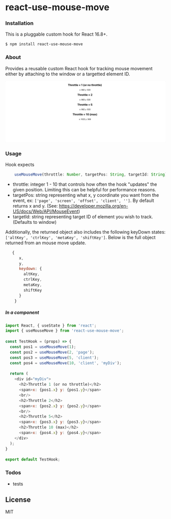 # react-use-mouse-move
### Installation

This is a pluggable custom hook for React 16.8+.

```sh
$ npm install react-use-mouse-move
```

### About

Provides a reusable custom React hook for tracking mouse movement either by attaching to the window or a targetted element ID.

![Example usage](https://raw.githubusercontent.com/hamfz/react-use-mouse-move/master/mouse_move.gif)

### Usage
Hook expects
```js
    useMouseMove(throttle: Number, targetPos: String, targetId: String)
```

- throttle: integer 1 - 10 that controls how often the hook "updates" the given position. Limiting this can be helpful for performance reasons.
- targetPos: string representing what x, y coordinate you want from the event, ex: `['page', 'screen', 'offset', 'client', '']`. By default returns x and y. (See: https://developer.mozilla.org/en-US/docs/Web/API/MouseEvent)
- targetId: string representing target ID of element you wish to track. (Defaults to window)

Additionally, the returned object also includes the following keyDown states: `['altKey', 'ctrlKey', 'metaKey', 'shiftKey']`. Below is the full object returned from an mouse move update.
```js
   {
      x,
      y,
      keydown: {
        altKey,
        ctrlKey,
        metaKey,
        shiftKey
      }
    }
```


##### In a component

```js
import React, { useState } from 'react';
import { useMouseMove } from 'react-use-mouse-move';

const TestHook = (props) => {
  const pos1 = useMouseMove(1);
  const pos2 = useMouseMove(2, 'page');
  const pos3 = useMouseMove(5, 'client');
  const pos4 = useMouseMove(10, 'client', 'myDiv');

  return (
    <div id="myDiv">
      <h2>Throttle 1 (or no throttle)</h2>
      <span>x: {pos1.x} y: {pos1.y}</span>
      <br/>
      <h2>Throttle 2</h2>
      <span>x: {pos2.x} y: {pos2.y}</span>
      <br/>
      <h2>Throttle 5</h2>
      <span>x: {pos3.x} y: {pos3.y}</span>
      <h2>Throttle 10 (max)</h2>
      <span>x: {pos4.x} y: {pos4.y}</span>
    </div>
  );
}

export default TestHook;
```


### Todos

 - tests

License
----

MIT
